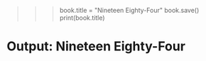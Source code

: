 >>> book.title = "Nineteen Eighty-Four"
>>> book.save()
>>> print(book.title)
# Output: Nineteen Eighty-Four
